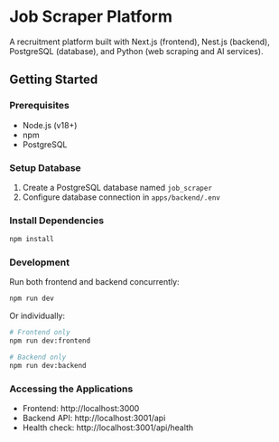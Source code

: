 # Job Scraper Platform

A recruitment platform built with Next.js (frontend), Nest.js (backend), PostgreSQL (database), and Python (web scraping and AI services).

## Getting Started

### Prerequisites
- Node.js (v18+)
- npm
- PostgreSQL

### Setup Database
1. Create a PostgreSQL database named `job_scraper`
2. Configure database connection in `apps/backend/.env`

### Install Dependencies
```bash
npm install
```

### Development
Run both frontend and backend concurrently:
```bash
npm run dev
```

Or individually:
```bash
# Frontend only
npm run dev:frontend

# Backend only
npm run dev:backend
```

### Accessing the Applications
- Frontend: http://localhost:3000
- Backend API: http://localhost:3001/api
- Health check: http://localhost:3001/api/health